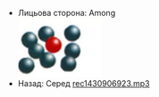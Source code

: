 - Лицьова сторона: Among <br />![prepositions_17.jpg](6.jpg)
- Назад: Серед [rec1430906923.mp3](18.mp3)